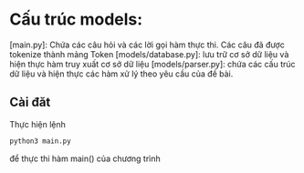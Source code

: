 # Cấu trúc models: 

[main.py]: Chứa các câu hỏi và các lời gọi hàm thực thi. Các câu đã được tokenize thành mảng Token
[models/database.py]: lưu trữ cơ sở dữ liệu và hiện thực hàm truy xuất cơ sở dữ liệu 
[models/parser.py]: chứa các cấu trúc dữ liệu và hiện thực các hàm xử lý theo yêu cầu của đề bài.
## Cài đăt 

Thực hiện lệnh 

```bash
python3 main.py 
```
để thực thi hàm main() của chương trình 

